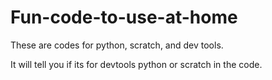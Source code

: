 # Fun-code-to-use-at-home
These are codes for python, scratch, and dev tools.

It will tell you if its for devtools python or scratch in the code.
